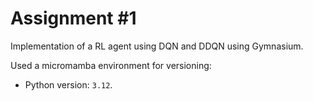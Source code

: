 # Assignment #1

Implementation of a RL agent using DQN and DDQN using Gymnasium.

Used a micromamba environment for versioning:

- Python version: `3.12`.
